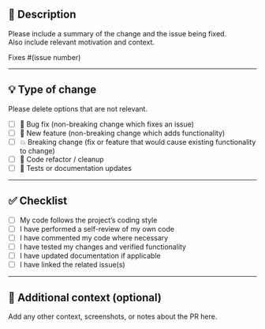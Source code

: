 ## 🧩 Description

Please include a summary of the change and the issue being fixed.  
Also include relevant motivation and context.

Fixes #(issue number)

---

## 💡 Type of change

Please delete options that are not relevant.

- [ ] 🐛 Bug fix (non-breaking change which fixes an issue)
- [ ] 🚀 New feature (non-breaking change which adds functionality)
- [ ] 💥 Breaking change (fix or feature that would cause existing functionality to change)
- [ ] 🧹 Code refactor / cleanup
- [ ] 🧪 Tests or documentation updates

---

## ✅ Checklist

- [ ] My code follows the project’s coding style
- [ ] I have performed a self-review of my own code
- [ ] I have commented my code where necessary
- [ ] I have tested my changes and verified functionality
- [ ] I have updated documentation if applicable
- [ ] I have linked the related issue(s)

---

## 🧠 Additional context (optional)

Add any other context, screenshots, or notes about the PR here.
